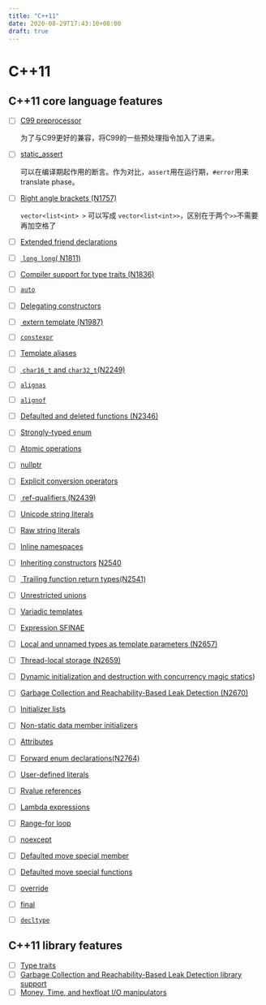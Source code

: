 ```yaml
---
title: "C++11"
date: 2020-08-29T17:43:10+08:00
draft: true
---
```


# C++11

## C++11 core language features
- [ ] [C99 preprocessor](https://en.cppreference.com/w/cpp/preprocessor)

  为了与C99更好的兼容，将C99的一些预处理指令加入了进来。

- [ ] [static_assert](https://en.cppreference.com/w/cpp/language/static_assert)

  可以在编译期起作用的断言。作为对比，`assert`用在运行期，`#error`用来translate phase。

- [ ] [Right angle brackets (N1757)](https://wg21.link/N1757) 

  `vector<list<int> >` 可以写成 `vector<list<int>>`，区别在于两个`>>`不需要再加空格了

- [ ] [Extended friend declarations](https://en.cppreference.com/w/cpp/language/friend)

  

- [ ] [ `long long`( N1811)](https://wg21.link/N1811)

- [ ] [Compiler support for type traits (N1836)](https://wg21.link/N1836)

- [ ] [`auto`](https://en.cppreference.com/w/cpp/language/auto) 

- [ ] [Delegating constructors](https://en.cppreference.com/w/cpp/language/initializer_list#Delegating_constructor)

- [ ] [ extern template (N1987)](https://wg21.link/N1987)

- [ ] [`constexpr`](https://en.cppreference.com/w/cpp/language/constexpr)

- [ ] [Template aliases](https://en.cppreference.com/w/cpp/language/type_alias)

- [ ] [ `char16_t` and `char32_t`(N2249)](https://wg21.link/N2249) 

- [ ] [`alignas`](https://en.cppreference.com/w/cpp/language/alignas)

- [ ] [`alignof`](https://en.cppreference.com/w/cpp/language/alignof)

- [ ] [Defaulted and deleted functions (N2346)](https://wg21.link/N2346)

- [ ] [Strongly-typed enum](https://en.cppreference.com/w/cpp/language/enum#Scoped_enumerations) 

- [ ] [Atomic operations](https://en.cppreference.com/w/cpp/atomic) 

- [ ] [nullptr](https://en.cppreference.com/w/cpp/language/nullptr) 

- [ ] [Explicit conversion operators](https://en.cppreference.com/w/cpp/language/cast_operator) 

- [ ] [ ref-qualifiers (N2439)](https://wg21.link/N2439)

- [ ] [Unicode string literals](https://en.cppreference.com/w/cpp/language/string_literal)

- [ ] [Raw string literals](https://en.cppreference.com/w/cpp/language/string_literal)

- [ ] [Inline namespaces](https://en.cppreference.com/w/cpp/language/namespace#Inline_namespaces)

- [ ] [Inheriting constructors](https://en.cppreference.com/w/cpp/language/using_declaration#Inheriting_constructors)       [N2540](https://wg21.link/N2540)          

- [ ] [ Trailing function return types(N2541)](https://wg21.link/N2541) 

- [ ] [Unrestricted unions](https://en.cppreference.com/w/cpp/language/union)

- [ ] [Variadic templates](https://en.cppreference.com/w/cpp/language/parameter_pack)

- [ ] [Expression SFINAE](https://en.cppreference.com/w/cpp/language/sfinae#Expression_SFINAE)

- [ ] [Local and unnamed types as template parameters (N2657)](https://wg21.link/N2657) 

- [ ] [Thread-local storage (N2659)](https://wg21.link/N2659) 

- [ ] [Dynamic initialization and destruction with concurrency magic statics](https://en.cppreference.com/w/cpp/language/storage_duration#Static_local_variables))

- [ ] [Garbage Collection and Reachability-Based Leak Detection (N2670)](https://wg21.link/N2670)  

- [ ] [Initializer lists](https://en.cppreference.com/w/cpp/language/list_initialization)

- [ ] [Non-static data member initializers](https://en.cppreference.com/w/cpp/language/data_members#Member_initialization)

- [ ] [Attributes](https://en.cppreference.com/w/cpp/language/attributes)

- [ ] [Forward enum declarations(N2764)](https://wg21.link/N2764)

- [ ] [User-defined literals](https://en.cppreference.com/w/cpp/language/user_literal)

- [ ] [Rvalue references](https://en.cppreference.com/w/cpp/language/reference#Rvalue_references)

- [ ] [Lambda expressions](https://en.cppreference.com/w/cpp/language/lambda)

- [ ] [Range-for loop](https://en.cppreference.com/w/cpp/language/range-for)

- [ ] [noexcept](https://en.cppreference.com/w/cpp/language/noexcept_spec)

- [ ] [Defaulted move special member](https://en.cppreference.com/w/cpp/language/move_constructor)

- [ ] [Defaulted move special functions](https://en.cppreference.com/w/cpp/language/move_assignment)

- [ ] [override](https://en.cppreference.com/w/cpp/language/override)

- [ ] [final](https://en.cppreference.com/w/cpp/language/final)

- [ ]   [`decltype`](https://en.cppreference.com/w/cpp/language/decltype)

## C++11 library features
- [ ] [Type traits](https://en.cppreference.com/w/cpp/types#Type_traits_.28since_C.2B.2B11.29)
- [ ] [Garbage Collection and Reachability-Based Leak Detection library support](https://en.cppreference.com/w/cpp/memory#Garbage_collector_support)
- [ ] [Money, Time, and hexfloat I/O manipulators](https://en.cppreference.com/w/cpp/io/manip)